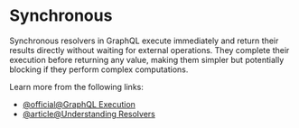 # Synchronous

Synchronous resolvers in GraphQL execute immediately and return their results directly without waiting for external operations. They complete their execution before returning any value, making them simpler but potentially blocking if they perform complex computations.

Learn more from the following links:

- [@official@GraphQL Execution](https://graphql.org/learn/execution/)
- [@article@Understanding Resolvers](https://www.apollographql.com/docs/apollo-server/data/resolvers/)
